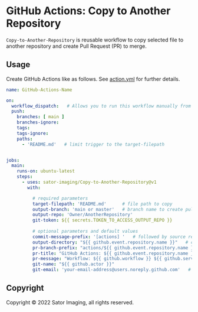 # GitHub Actions: Copy to Another Repository

`Copy-to-Another-Repository` is reusable workflow to copy selected file to another repository and create Pull Request (PR) to merge.


## Usage

Create GitHub Actions like as follows.
See [action.yml](https://github.com/sator-imaging/Copy-to-Another-Repository/blob/main/action.yml) for further details.


```yaml
name: GitHub-Actions-Name

on:
  workflow_dispatch:   # Allows you to run this workflow manually from the Actions tab
  push:
    branches: [ main ]
    branches-ignore:
    tags:
    tags-ignore:
    paths:
      - 'README.md'   # limit trigger to the target-filepath


jobs:
  main:
    runs-on: ubuntu-latest
    steps:
      - uses: sator-imaging/Copy-to-Another-Repository@v1
        with:

          # required parameters
          target-filepath: 'README.md'      # file path to copy
          output-branch: 'main or master'   # branch name to create pull request
          output-repo: 'Owner/AnotherRepository'
          git-token: ${{ secrets.TOKEN_TO_ACCESS_OUTPUT_REPO }}
          
          # optional parameters and default values
          commit-message-prefix: '[actions] '   # followed by source repository name
          output-directory: "${{ github.event.repository.name }}"   # copy file into sub directory
          pr-branch-prefix: "actions/${{ github.event.repository.name }}"   # branch name prefix followed by date and time
          pr-title: "GitHub Actions: ${{ github.event.repository.name }}"
          pr-message: "Workflow: ${{ github.workflow }} ${{ github.server_url }}/${{ github.repository }}"   # followed by action repository
          git-name: "${{ github.actor }}"
          git-email: 'your-email-address@users.noreply.github.com'   # user icon is not displayed if not set
```


## Copyright

Copyright &copy; 2022 Sator Imaging, all rights reserved.
